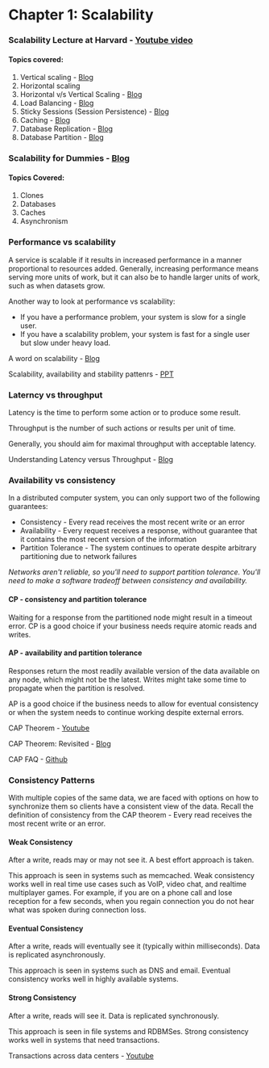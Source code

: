 # Chapter 1: Scalability

### Scalability Lecture at Harvard - [Youtube video](https://www.youtube.com/watch?v=-W9F__D3oY4)

#### Topics covered:
1. Vertical scaling - [Blog](https://hypermode.com/blog/vertical-scale)
2. Horizontal scaling
3. Horizontal v/s Vertical Scaling - [Blog](https://dev.to/somadevtoo/horizontal-scaling-vs-vertical-scaling-in-system-design-3n09)
4. Load Balancing - [Blog](https://aws.amazon.com/what-is/load-balancing/)
5. Sticky Sessions (Session Persistence) - [Blog](https://medium.com/@aditimishra_541/sticky-sessions-an-in-depth-overview-4ec19bd7e22a)
6. Caching - [Blog](https://medium.com/@abhishekranjandev/caching-in-system-design-an-in-depth-exploration-b51e2c2e4dbd)
7. Database Replication - [Blog](https://medium.com/@pulkitent/system-design-database-replication-part-1-3dcf4a300db1)
8. Database Partition - [Blog](https://medium.com/@pulkitent/system-design-database-sharding-part-1-e1779e84da7a)


### Scalability for Dummies - [Blog](https://web.archive.org/web/20221030091841/http://www.lecloud.net/tagged/scalability/chrono)

#### Topics Covered:
1. Clones
2. Databases
3. Caches
4. Asynchronism


### Performance vs scalability

A service is scalable if it results in increased performance in a manner proportional to resources added. Generally, increasing performance means serving more units of work, but it can also be to handle larger units of work, such as when datasets grow.

Another way to look at performance vs scalability:

* If you have a performance problem, your system is slow for a single user.
* If you have a scalability problem, your system is fast for a single user but slow under heavy load.

A word on scalability - [Blog](https://www.allthingsdistributed.com/2006/03/a_word_on_scalability.html)

Scalability, availability and stability pattenrs - [PPT](https://www.slideshare.net/slideshow/scalability-availability-stability-patterns/4062682)

### Laterncy vs throughput

Latency is the time to perform some action or to produce some result.

Throughput is the number of such actions or results per unit of time.

Generally, you should aim for maximal throughput with acceptable latency.

Understanding Latency versus Throughput - [Blog](https://community.cadence.com/cadence_blogs_8/b/fv/posts/understanding-latency-vs-throughput)

### Availability vs consistency

In a distributed computer system, you can only support two of the following guarantees:

* Consistency - Every read receives the most recent write or an error
* Availability - Every request receives a response, without guarantee that it contains the most recent version of the information
* Partition Tolerance - The system continues to operate despite arbitrary partitioning due to network failures

*Networks aren't reliable, so you'll need to support partition tolerance. You'll need to make a software tradeoff between consistency and availability.*

#### CP - consistency and partition tolerance
Waiting for a response from the partitioned node might result in a timeout error. CP is a good choice if your business needs require atomic reads and writes.

#### AP - availability and partition tolerance
Responses return the most readily available version of the data available on any node, which might not be the latest. Writes might take some time to propagate when the partition is resolved.

AP is a good choice if the business needs to allow for eventual consistency or when the system needs to continue working despite external errors.

CAP Theorem - [Youtube](https://www.youtube.com/watch?v=k-Yaq8AHlFA)

CAP Theorem: Revisited - [Blog](https://robertgreiner.com/cap-theorem-revisited/)

CAP FAQ - [Github](https://github.com/henryr/cap-faq)

### Consistency Patterns

With multiple copies of the same data, we are faced with options on how to synchronize them so clients have a consistent view of the data. Recall the definition of consistency from the CAP theorem - Every read receives the most recent write or an error.

#### Weak Consistency

After a write, reads may or may not see it. A best effort approach is taken.

This approach is seen in systems such as memcached. Weak consistency works well in real time use cases such as VoIP, video chat, and realtime multiplayer games. For example, if you are on a phone call and lose reception for a few seconds, when you regain connection you do not hear what was spoken during connection loss.

#### Eventual Consistency

After a write, reads will eventually see it (typically within milliseconds). Data is replicated asynchronously.

This approach is seen in systems such as DNS and email. Eventual consistency works well in highly available systems.

#### Strong Consistency

After a write, reads will see it. Data is replicated synchronously.

This approach is seen in file systems and RDBMSes. Strong consistency works well in systems that need transactions.

Transactions across data centers - [Youtube](https://www.youtube.com/watch?v=srOgpXECblk)